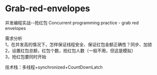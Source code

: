 # Grab-red-envelopes
并发编程实战--抢红包  Concurrent programming practice - grab red envelopes

需求分析  
1，在并发高的情况下，怎样保证线程安全、保证红包金额正确性？同步、加锁  
2，设置红包总额，红包个数，抢红包人数（一般不用，但这是模拟）  
3，抢红包要同时开始  

技术栈：多线程+synchronized+CountDownLatch
